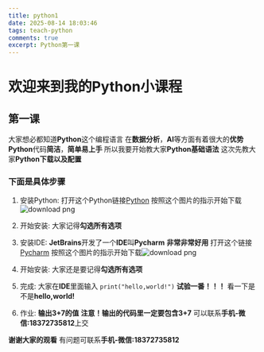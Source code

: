 ```yaml
---
title: python1
date: 2025-08-14 18:03:46
tags: teach-python
comments: true
excerpt: Python第一课
---
```


# 欢迎来到我的Python小课程

## 第一课

大家想必都知道**Python**这个编程语言
在**数据分析**，**AI**等方面有着很大的**优势**
**Python**代码**简洁**，**简单易上手**
所以我要开始教大家**Python基础语法**
这次先教大家**Python下载以及配置**

### 下面是具体步骤

1. 安装Python:
   打开这个Python链接[Python](https://python.org)
   按照这个图片的指示开始下载![download png](https://wushicheems.github.io/1/pyd.png)

2. 开始安装:
   大家记得**勾选所有选项**

3. 安装IDE:
   **JetBrains**开发了一个**IDE**叫**Pycharm**
   **非常非常好用**
   打开这个链接[Pycharm](https://jetbrains.com/pycharm)
   按照这个图片的指示开始下载![download png](https://wushicheems.github.io/1/pcmd.png)

4. 开始安装:
   大家还是要记得**勾选所有选项**

5. 完成:
   大家在**IDE**里面输入
   ```print("hello,world!")```
   **试验一番！！！**
   看一下是不是**hello,world!**

6. 作业:
   **输出3+7的值**
   **注意！输出的代码里一定要包含3+7**
   可以联系**手机-微信:18372735812**上交

**谢谢大家的观看**
有问题可联系**手机-微信:18372735812**
